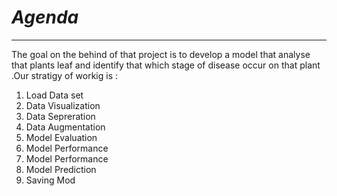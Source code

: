 # ***Agenda***
---
The goal on the behind of that project is to develop a model that analyse that plants leaf and identify that which stage of disease occur on that plant .Our stratigy of workig is :


1.  Load Data set
2.   Data Visualization
3.   Data Sepreration
4.   Data Augmentation
5.   Model Evaluation
6.   Model Performance
7.   Model Performance
8.   Model Prediction
9.   Saving  Mod
